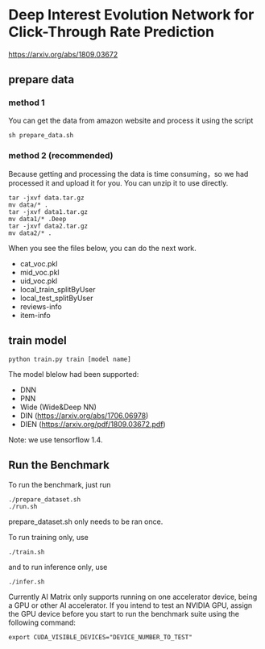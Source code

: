 #  Deep Interest Evolution Network for Click-Through Rate Prediction
https://arxiv.org/abs/1809.03672
## prepare data
### method 1
You can get the data from amazon website and process it using the script
```
sh prepare_data.sh
```
### method 2 (recommended)
Because getting and processing the data is time consuming，so we had processed it and upload it for you. You can unzip it to use directly.
```
tar -jxvf data.tar.gz
mv data/* .
tar -jxvf data1.tar.gz
mv data1/* .Deep
tar -jxvf data2.tar.gz
mv data2/* .
```
When you see the files below, you can do the next work. 
- cat_voc.pkl 
- mid_voc.pkl 
- uid_voc.pkl 
- local_train_splitByUser 
- local_test_splitByUser 
- reviews-info
- item-info
## train model
```
python train.py train [model name] 
```
The model blelow had been supported: 
- DNN 
- PNN 
- Wide (Wide&Deep NN) 
- DIN  (https://arxiv.org/abs/1706.06978) 
- DIEN (https://arxiv.org/pdf/1809.03672.pdf) 

Note: we use tensorflow 1.4.

## Run the Benchmark
To run the benchmark, just run
```
./prepare_dataset.sh
./run.sh
```
prepare_dataset.sh only needs to be ran once.

To run training only, use
```
./train.sh
```
and to run inference only, use
```
./infer.sh
```

Currently AI Matrix only supports running on one accelerator device, being a GPU or other AI accelerator. If you intend to test an NVIDIA GPU, assign the GPU device before you start to run the benchmark suite using the following command:
```
export CUDA_VISIBLE_DEVICES="DEVICE_NUMBER_TO_TEST"
```
